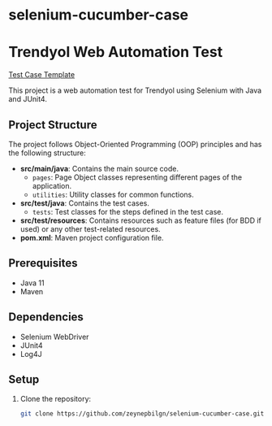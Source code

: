 # selenium-cucumber-case

# Trendyol Web Automation Test

[Test Case Template](https://1drv.ms/x/s!Ak59gRJ7UjMmgSMNl2wX8jyO7fPr?e=00DNtb)

This project is a web automation test for Trendyol using Selenium with Java and JUnit4.

## Project Structure

The project follows Object-Oriented Programming (OOP) principles and has the following structure:

- **src/main/java**: Contains the main source code.
  - `pages`: Page Object classes representing different pages of the application.
  - `utilities`: Utility classes for common functions.
- **src/test/java**: Contains the test cases.
  - `tests`: Test classes for the steps defined in the test case.
- **src/test/resources**: Contains resources such as feature files (for BDD if used) or any other test-related resources.
- **pom.xml**: Maven project configuration file.

## Prerequisites

- Java 11
- Maven

## Dependencies

- Selenium WebDriver
- JUnit4
- Log4J

## Setup

1. Clone the repository:

   ```bash
   git clone https://github.com/zeynepbilgn/selenium-cucumber-case.git
   
